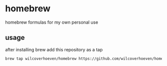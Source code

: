 # homebrew
homebrew formulas for my own personal use

## usage
after installing brew add this repository as a tap
```bash
brew tap wilcoverhoeven/homebrew https://github.com/wilcoverhoeven/homebrew.git
```
